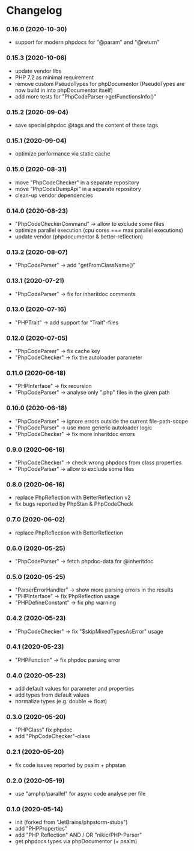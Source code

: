 # Changelog

### 0.16.0 (2020-10-30)

- support for modern phpdocs for "@param" and "@return"

### 0.15.3 (2020-10-06)

- update vendor libs
- PHP 7.2 as minimal requirement
- remove custom PseudoTypes for phpDocumentor (PseudoTypes are now build in into phpDocumentor itself)
- add more tests for "PhpCodeParser->getFunctionsInfo()"

### 0.15.2 (2020-09-04)

- save special phpdoc @tags and the content of these tags

### 0.15.1 (2020-09-04)

- optimize performance via static cache

### 0.15.0 (2020-08-31)

- move "PhpCodeChecker" in a separate repository
- move "PhpCodeDumpApi" in a separate repository
- clean-up vendor dependencies

### 0.14.0 (2020-08-23)

- "PhpCodeCheckerCommand" -> allow to exclude some files
- optimize parallel execution (cpu cores === max parallel executions)
- update vendor (phpdocumentor & better-reflection)

### 0.13.2 (2020-08-07)

- "PhpCodeParser" -> add "getFromClassName()"

### 0.13.1 (2020-07-21)

- "PhpCodeParser" -> fix for inheritdoc comments

### 0.13.0 (2020-07-16)

- "PHPTrait" -> add support for "Trait"-files

### 0.12.0 (2020-07-05)

- "PhpCodeParser" -> fix cache key
- "PhpCodeChecker" -> fix the autoloader parameter

### 0.11.0 (2020-06-18)

- "PHPInterface" -> fix recursion
- "PhpCodeParser" -> analyse only ".php" files in the given path

### 0.10.0 (2020-06-18)

- "PhpCodeParser" -> ignore errors outside the current file-path-scope
- "PhpCodeParser" -> use more generic autoloader logic
- "PhpCodeChecker" -> fix more inheritdoc errors

### 0.9.0 (2020-06-16) 

- "PhpCodeChecker" -> check wrong phpdocs from class properties
- "PhpCodeParser" -> allow to exclude some files

### 0.8.0 (2020-06-16)

- replace PhpReflection with BetterReflection v2
- fix bugs reported by PhpStan & PhpCodeCheck

### 0.7.0 (2020-06-02)

- replace PhpReflection with BetterReflection

### 0.6.0 (2020-05-25)

- "PhpCodeParser" -> fetch phpdoc-data for @inheritdoc

### 0.5.0 (2020-05-25)

- "ParserErrorHandler" -> show more parsing errors in the results
- "PHPInterface" -> fix PhpReflection usage
- "PHPDefineConstant" -> fix php warning

### 0.4.2 (2020-05-23)

- "PhpCodeChecker" -> fix "$skipMixedTypesAsError" usage 

### 0.4.1 (2020-05-23)

- "PHPFunction" -> fix phpdoc parsing error

### 0.4.0 (2020-05-23)

- add default values for parameter and properties
- add types from default values
- normalize types (e.g. double => float)

### 0.3.0 (2020-05-20)

- "PHPClass" fix phpdoc
- add "PhpCodeChecker"-class

### 0.2.1 (2020-05-20)

- fix code issues reported by psalm + phpstan

### 0.2.0 (2020-05-19)

- use "amphp/parallel" for async code analyse per file

### 0.1.0 (2020-05-14)

- init (forked from "JetBrains/phpstorm-stubs")
- add "PHPProperties"
- add "PHP Reflection" AND / OR "nikic/PHP-Parser"
- get phpdocs types via phpDocumentor (+ psalm)
